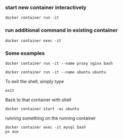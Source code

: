 ### start new container interactively

```
docker container run -it
```

### run additional command in existing container

```
docker container exec -it
```

### Some examples

```
docker container run -it --name proxy nginx bash
```

```
docker container run -it --name ubuntu ubuntu
```

 To exit the shell, simply type

```
exit
```

Back to that container with shell

```
docker container start -ai ubuntu
```

running something on the running container

```
docker container exec -it mysql bash
ps aux
```
